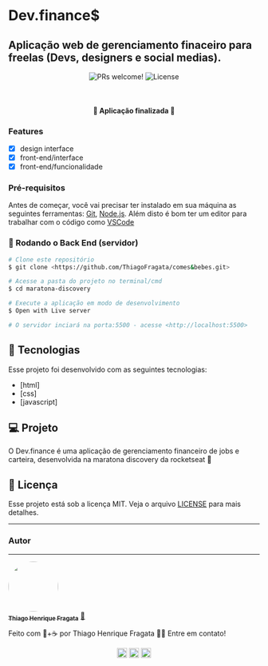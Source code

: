 # Dev.finance$

## Aplicação web de gerenciamento finaceiro para freelas (Devs, designers e social medias).

<p align="center">
 <img src="https://img.shields.io/static/v1?label=PRs&message=welcome&color=15C3D6&labelColor=000000" alt="PRs welcome!" />

  <img alt="License" src="https://img.shields.io/static/v1?label=license&message=MIT&color=15C3D6&labelColor=000000">
</p>

<br>
<!-- banner
<p align="center">
  <img alt="Happy" src="public/images/happy.png" width="100%">
</p> -->

<h4 align="center"> 
 🚧 Aplicação finalizada 🚧
</h4>

### Features

- [x] design interface
- [x] front-end/interface
- [x] front-end/funcionalidade

### Pré-requisitos

Antes de começar, você vai precisar ter instalado em sua máquina as seguintes ferramentas:
[Git](https://git-scm.com), [Node.js](https://nodejs.org/en/).
Além disto é bom ter um editor para trabalhar com o código como [VSCode](https://code.visualstudio.com/)

### 🎲 Rodando o Back End (servidor)

```bash
# Clone este repositório
$ git clone <https://github.com/ThiagoFragata/comes&bebes.git>

# Acesse a pasta do projeto no terminal/cmd
$ cd maratona-discovery

# Execute a aplicação em modo de desenvolvimento
$ Open with Live server

# O servidor inciará na porta:5500 - acesse <http://localhost:5500>
```

## 🚀 Tecnologias

Esse projeto foi desenvolvido com as seguintes tecnologias:

- [html]
- [css]
- [javascript]

<!-- - [Node.js](https://nodejs.org/en/)
- [Express](https://expressjs.com/pt-br/)
- [SQLite](https://www.sqlite.org/index.html)
- [Handlebars](https://handlebarsjs.com/) -->

## 💻 Projeto

O Dev.finance é uma aplicação de gerenciamento financeiro de jobs e carteira, desenvolvida na maratona discovery da rocketseat 💜

<!-- ## 🔖 Layout

Você pode visualizar o layout do projeto através [desse link](https://www.figma.com/file/uGhU5twV20Wm4F8rmSZHKu/Comes-and-Bebes?node-id=0%3A1). Lembrando que você precisa ter uma conta no [Figma](http://figma.com/) para acessá-lo. -->

## :memo: Licença

Esse projeto está sob a licença MIT. Veja o arquivo [LICENSE](LICENSE.md) para mais detalhes.

---

### Autor

---

<a href="https://github.com/ThiagoFragata.png">
 <img style="border-radius: 50%;" src="https://github.com/ThiagoFragata.png" width="100px;" alt=""/>
 <br />
 <sub><b>Thiago Henrique Fragata</b></sub></a> <a href="https://app.rocketseat.com.br/me/thiago-fragata-6969" title="Thiago Henrique Fragata">🚀</a>

Feito com 🧡+☕ por Thiago Henrique Fragata 👋🏽 Entre em contato!

<p align="center">
<a href="https://www.linkedin.com/in/thiago-henrique-fragata-2603b5207/" target="blank"><img align="center" src="https://cdn.jsdelivr.net/npm/simple-icons@3.0.1/icons/linkedin.svg" alt="thiagofragata" height="20" width="20" /></a>
<a href="https://www.facebook.com/tfragata" target="blank"><img align="center" src="https://cdn.jsdelivr.net/npm/simple-icons@3.0.1/icons/facebook.svg" alt="thiagofragata" height="20" width="20" /></a>
<a href="https://www.instagram.com/_thiagofragata/" target="blank"><img align="center" src="https://cdn.jsdelivr.net/npm/simple-icons@3.0.1/icons/instagram.svg" alt="thiagofragata" height="20" width="20" /></a>
</p>
